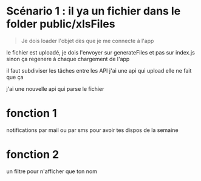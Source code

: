 # Scénario 1 : il  ya un fichier dans le folder public/xlsFiles
  > Je dois loader l'objet dès que je me connecte à l'app


le fichier est uploadé, je dois l'envoyer sur generateFiles et pas sur index.js
sinon ça regenere à chaque chargement de l'app


il faut subdiviser les tâches entre les API
j'ai une api qui upload elle ne fait que ça

j'ai une nouvelle api qui parse le fichier















# fonction 1
notifications par mail ou par sms pour avoir tes dispos de la semaine

# fonction 2
un filtre pour n'afficher que ton nom